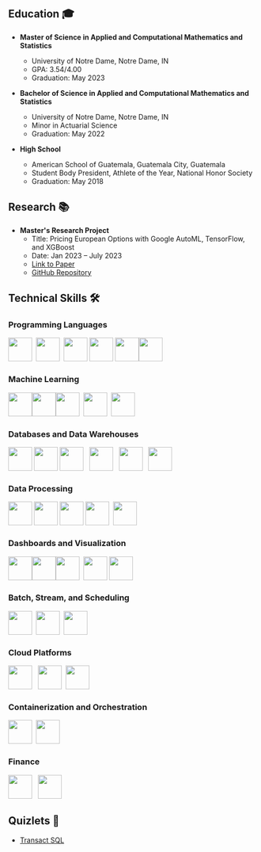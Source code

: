 ## Education 🎓

- **Master of Science in Applied and Computational Mathematics and Statistics**
  - University of Notre Dame, Notre Dame, IN
  - GPA: 3.54/4.00
  - Graduation: May 2023

- **Bachelor of Science in Applied and Computational Mathematics and Statistics**
  - University of Notre Dame, Notre Dame, IN
  - Minor in Actuarial Science
  - Graduation: May 2022

- **High School**
  - American School of Guatemala, Guatemala City, Guatemala
  - Student Body President, Athlete of the Year, National Honor Society
  - Graduation: May 2018

## Research 📚

- **Master's Research Project**
  - Title: Pricing European Options with Google AutoML, TensorFlow, and XGBoost
  - Date: Jan 2023 – July 2023
  - [Link to Paper](https://arxiv.org/abs/2307.00476)
  - [GitHub Repository](https://github.com/juan-esteban-berger/Options_Pricing_AutoML_TensorFlow_XGBoost)

## Technical Skills 🛠️

### Programming Languages
<img src="https://brandslogos.com/wp-content/uploads/images/large/python-logo.png" height="48">&nbsp;&nbsp;<img src="https://www.r-project.org/logo/Rlogo.svg" height="48">&nbsp;&nbsp;<img src="https://img.icons8.com/color/48/000000/c-plus-plus-logo.png" width="48">&nbsp;<img src="https://symbols.getvecta.com/stencil_28/61_sql-database-generic.90b41636a8.png" height="48">&nbsp;<img src="https://brandslogos.com/wp-content/uploads/images/large/java-logo-1.png" height="48"><img src="https://upload.wikimedia.org/wikipedia/commons/thumb/4/4b/Bash_Logo_Colored.svg/2048px-Bash_Logo_Colored.svg.png" height="48">

### Machine Learning
<img src="https://upload.wikimedia.org/wikipedia/commons/thumb/2/2d/Tensorflow_logo.svg/1200px-Tensorflow_logo.svg.png" height="48"><img src="https://cdn.icon-icons.com/icons2/2699/PNG/512/pytorch_logo_icon_169823.png" height="48"><img src="https://images.crunchbase.com/image/upload/c_lpad,f_auto,q_auto:eco,dpr_1/vqzfmqnwwgfzcoc5r9dr" height="48">&nbsp;&nbsp;<img src="https://upload.wikimedia.org/wikipedia/commons/0/05/Scikit_learn_logo_small.svg" height="48">&nbsp;&nbsp;<img src="https://www.statsmodels.org/stable/_images/statsmodels-logo-v2.svg" height="48">

### Databases and Data Warehouses
<img src="https://img.icons8.com/color/48/000000/mongodb.png" height="48">&nbsp;<img src="https://img.icons8.com/color/48/000000/microsoft-sql-server.png" height="48">&nbsp;<img src="https://img.icons8.com/color/48/000000/mysql-logo.png" height="48">&nbsp;&nbsp;&nbsp;<img src="https://cdn.worldvectorlogo.com/logos/google-bigquery-logo-1.svg" height="48">&nbsp;&nbsp;&nbsp;<img src="https://upload.wikimedia.org/wikipedia/commons/thumb/7/73/Amazon-Redshift-Logo.svg/1862px-Amazon-Redshift-Logo.svg.png" height="48">&nbsp;&nbsp;&nbsp;<img src="https://ww1.freelogovectors.net/wp-content/uploads/2022/03/azure_synapse_analytics_logo_freelogovectors.net_.png" height="48">

### Data Processing
<img src="https://upload.wikimedia.org/wikipedia/commons/thumb/e/ed/Pandas_logo.svg/2560px-Pandas_logo.svg.png" height="48">&nbsp;<img src="https://upload.wikimedia.org/wikipedia/commons/thumb/3/31/NumPy_logo_2020.svg/2560px-NumPy_logo_2020.svg.png" height="48">&nbsp;<img src="https://images.ctfassets.net/dl64kxf2oxn0/6wXbjyC4yYh9ui51alqSt8/ae11137a0c6b1f363966e7f4ec512492/1_U95c0vlgdmnUOxt7in3BRQ.png" height="48">&nbsp;<img src="https://upload.wikimedia.org/wikipedia/commons/thumb/f/f3/Apache_Spark_logo.svg/2560px-Apache_Spark_logo.svg.png" height="48">&nbsp;&nbsp;<img src="https://docs.dask.org/en/stable/_images/dask_horizontal.svg" height="48">


### Dashboards and Visualization
<img src="https://upload.wikimedia.org/wikipedia/commons/thumb/c/cf/New_Power_BI_Logo.svg/630px-New_Power_BI_Logo.svg.png" height="48"><img src="https://logowik.com/content/uploads/images/tableau-software.jpg" height="48"><img src="https://upload.wikimedia.org/wikipedia/commons/thumb/0/01/Created_with_Matplotlib-logo.svg/1200px-Created_with_Matplotlib-logo.svg.png" height="48">&nbsp;&nbsp;<img src="https://seeklogo.com/images/S/seaborn-logo-244EB2DEC5-seeklogo.com.png" height="48">&nbsp;<img src="https://miro.medium.com/v2/resize:fit:1400/1*QxfkTc6W2v2jpQBo-HBw0g.jpeg" height="48">

### Batch, Stream, and Scheduling
<img src="https://seeklogo.com/images/A/apache-beam-logo-B3272754F2-seeklogo.com.png" height="48">&nbsp;&nbsp;<img src="https://upload.wikimedia.org/wikipedia/commons/thumb/5/53/Apache_kafka_wordtype.svg/2560px-Apache_kafka_wordtype.svg.png" height="48">&nbsp;&nbsp;<img src="https://upload.wikimedia.org/wikipedia/commons/d/de/AirflowLogo.png" height="48">

### Cloud Platforms
<img src="https://img.icons8.com/color/48/000000/amazon-web-services.png" height="48">&nbsp;&nbsp;&nbsp;<img src="https://upload.wikimedia.org/wikipedia/commons/thumb/f/fa/Microsoft_Azure.svg/1200px-Microsoft_Azure.svg.png" height="48">&nbsp;&nbsp;<img src="https://logowik.com/content/uploads/images/google-cloud.jpg" height="48">

### Containerization and Orchestration
<img src="https://img.icons8.com/color/48/000000/docker.png" height="48">&nbsp;&nbsp;<img src="https://img.icons8.com/color/48/000000/kubernetes.png" height="48">

### Finance
<img src="https://e7.pngegg.com/pngimages/877/245/png-clipart-bloomberg-terminal-computer-icons-mobile-app-app-computer-logo-thumbnail.png" height="48">&nbsp;&nbsp;&nbsp;<img src="https://upload.wikimedia.org/wikipedia/commons/thumb/3/34/Microsoft_Office_Excel_%282019%E2%80%93present%29.svg/2203px-Microsoft_Office_Excel_%282019%E2%80%93present%29.svg.png" height="48">

## Quizlets 📝
  - [Transact SQL](https://quizlet.com/es/816564177/transact-sql-flash-cards/?funnelUUID=e32313e3-3a2f-45dc-9ce4-80af131d2f0b)
